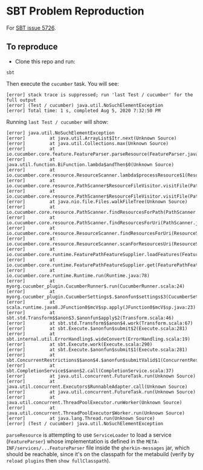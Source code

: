 # SBT Problem Reproduction

For [SBT issue 5726](https://github.com/sbt/sbt/issues/5726).

## To reproduce

- Clone this repo and run:

```
sbt
```

Then execute the `cucumber` task.  You will see:

```
[error] stack trace is suppressed; run 'last Test / cucumber' for the full output
[error] (Test / cucumber) java.util.NoSuchElementException
[error] Total time: 1 s, completed Aug 5, 2020 7:32:50 PM
```

Running `last Test / cucumber` will show:

```
[error] java.util.NoSuchElementException
[error]         at java.util.ArrayList$Itr.next(Unknown Source)
[error]         at java.util.Collections.max(Unknown Source)
[error]         at io.cucumber.core.feature.FeatureParser.parseResource(FeatureParser.java:43)
[error]         at java.util.function.BiFunction.lambda$andThen$0(Unknown Source)
[error]         at io.cucumber.core.resource.ResourceScanner.lambda$processResource$1(ResourceScanner.java:79)
[error]         at io.cucumber.core.resource.PathScanner$ResourceFileVisitor.visitFile(PathScanner.java:70)
[error]         at io.cucumber.core.resource.PathScanner$ResourceFileVisitor.visitFile(PathScanner.java:55)
[error]         at java.nio.file.Files.walkFileTree(Unknown Source)
[error]         at io.cucumber.core.resource.PathScanner.findResourcesForPath(PathScanner.java:48)
[error]         at io.cucumber.core.resource.PathScanner.findResourcesForUri(PathScanner.java:28)
[error]         at io.cucumber.core.resource.ResourceScanner.findResourcesForUri(ResourceScanner.java:61)
[error]         at io.cucumber.core.resource.ResourceScanner.scanForResourcesUri(ResourceScanner.java:134)
[error]         at io.cucumber.core.runtime.FeaturePathFeatureSupplier.loadFeatures(FeaturePathFeatureSupplier.java:62)
[error]         at io.cucumber.core.runtime.FeaturePathFeatureSupplier.get(FeaturePathFeatureSupplier.java:45)
[error]         at io.cucumber.core.runtime.Runtime.run(Runtime.java:78)
[error]         at myorg.cucumber_plugin.CucumberRunner$.run(CucumberRunner.scala:24)
[error]         at myorg.cucumber_plugin.CucumberSettings$.$anonfun$settings$3(CucumberSettings.scala:26)
[error]         at scala.runtime.java8.JFunction0$mcV$sp.apply(JFunction0$mcV$sp.java:23)
[error]         at sbt.std.Transform$$anon$3.$anonfun$apply$2(Transform.scala:46)
[error]         at sbt.std.Transform$$anon$4.work(Transform.scala:67)
[error]         at sbt.Execute.$anonfun$submit$2(Execute.scala:281)
[error]         at sbt.internal.util.ErrorHandling$.wideConvert(ErrorHandling.scala:19)
[error]         at sbt.Execute.work(Execute.scala:290)
[error]         at sbt.Execute.$anonfun$submit$1(Execute.scala:281)
[error]         at sbt.ConcurrentRestrictions$$anon$4.$anonfun$submitValid$1(ConcurrentRestrictions.scala:178)
[error]         at sbt.CompletionService$$anon$2.call(CompletionService.scala:37)
[error]         at java.util.concurrent.FutureTask.run(Unknown Source)
[error]         at java.util.concurrent.Executors$RunnableAdapter.call(Unknown Source)
[error]         at java.util.concurrent.FutureTask.run(Unknown Source)
[error]         at java.util.concurrent.ThreadPoolExecutor.runWorker(Unknown Source)
[error]         at java.util.concurrent.ThreadPoolExecutor$Worker.run(Unknown Source)
[error]         at java.lang.Thread.run(Unknown Source)
[error] (Test / cucumber) java.util.NoSuchElementException
```

`parseResource` is attempting to use `ServiceLoader` to load a service (`FeatureParser`) whose implementation is defined in the `META-INF/services/...FeatureParser` file inside the `gherkin-messages` jar, which should be reachable, since it's on the classpath for the metabuild (verify by `reload plugins` then `show fullClasspath`).
